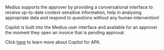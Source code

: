 Medius supports the approver by providing a conversational interface to receive up-to-date context-sensitive information, help in analysing appropriate data and respond to questions without any human intervention! 

Copilot is built into the Medius user interface and available for an approver the moment they open an invoice that is pending approval.

Click <a href="https://success.medius.com/documentation/user_guide/medius_copilot/" target="_blank">here</a> to learn more about Copilot for APA.

<ActivateModule deploymentTask="Activate_Copilot_for_APA_in_Production"/>
